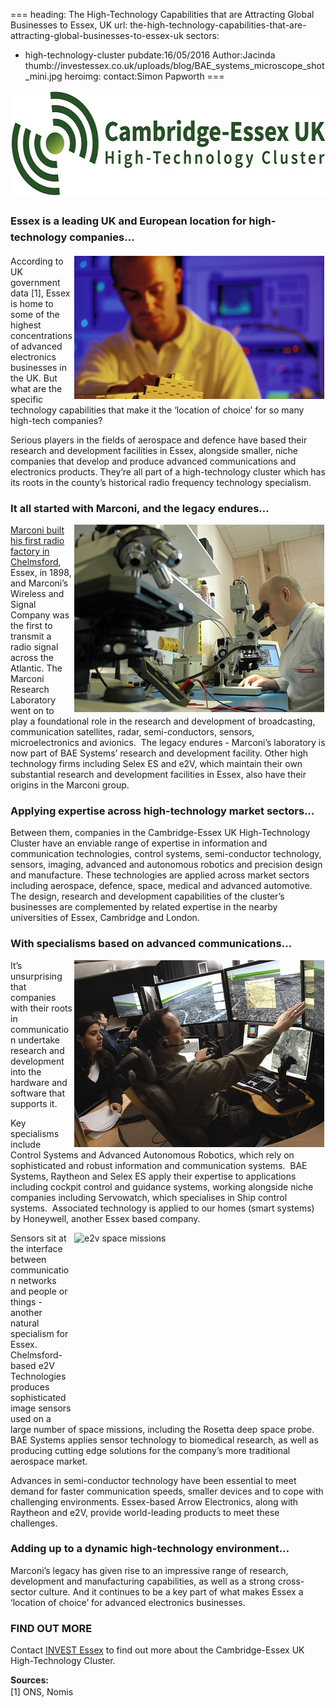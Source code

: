 ===
heading: The High-Technology Capabilities that are Attracting Global Businesses to Essex, UK
url: the-high-technology-capabilities-that-are-attracting-global-businesses-to-essex-uk
sectors:
  - high-technology-cluster 
pubdate:16/05/2016
Author:Jacinda
thumb://investessex.co.uk/uploads/blog/BAE_systems_microscope_shot_mini.jpg
heroimg:
contact:Simon Papworth
===
<p><img alt='Cambridge Essex-UK High-TechnologyCluster' src='../uploads/blog/CEUHTC_icon_landscape_600.jpg' style='width: 600px; height: 170px; margin-left: 2px; margin-right: 2px;'/></p><h3><span style='line-height: 1.6;'>Essex is a leading UK and European location for high-technology companies…</span></h3><p><img alt='Essex’s high-technology cluster: Selex ES' src='../uploads/blog/Selex_GRIFO-Radar_700.jpg' style='width: 400px; height: 229px; margin-left: 2px; margin-right: 2px; float: right;'/>According to UK government data [1], Essex is home to some of the highest concentrations of advanced electronics businesses in the UK. But what are the specific technology capabilities that make it the ‘location of choice’ for so many high-tech companies?</p><p>Serious players in the fields of aerospace and defence have based their research and development facilities in Essex, alongside smaller, niche companies that develop and produce advanced communications and electronics products. They’re all part of a high-technology cluster which has its roots in the county’s historical radio frequency technology specialism.</p><h3>It all started with Marconi, and the legacy endures…</h3><p><img alt='BAE Systems' src='../uploads/blog/BAE_systems_microscope_shot_400.jpg' style='width: 400px; height: 300px; margin-left: 2px; margin-right: 2px; float: right;'/><a href='http://investessex.co.uk/studies/case-studies/birthplace-of-radio'>Marconi built his first radio factory in Chelmsford</a>, Essex, in 1898, and Marconi’s Wireless and Signal Company was the first to transmit a radio signal across the Atlantic. The Marconi Research Laboratory went on to play a foundational role in the research and development of broadcasting, communication satellites, radar, semi-conductors, sensors, microelectronics and avionics.  The legacy endures - Marconi’s laboratory is now part of BAE Systems’ research and development facility. Other high technology firms including Selex ES and e2V, which maintain their own substantial research and development facilities in Essex, also have their origins in the Marconi group.</p><h3>Applying expertise across high-technology market sectors…</h3><p>Between them, companies in the Cambridge-Essex UK High-Technology Cluster have an enviable range of expertise in information and communication technologies, control systems, semi-conductor technology, sensors, imaging, advanced and autonomous robotics and precision design and manufacture. These technologies are applied across market sectors including aerospace, defence, space, medical and advanced automotive. The design, research and development capabilities of the cluster’s businesses are complemented by related expertise in the nearby universities of Essex, Cambridge and London.</p><h3>With specialisms based on advanced communications…</h3><p><img alt='Raytheon' src='../uploads/blog/Raytheon_Diversity_Image_at_Demo_Center_400.jpg' style='width: 400px; height: 299px; margin-left: 2px; margin-right: 2px; float: right;'/>It’s unsurprising that companies with their roots in communication undertake research and development into the hardware and software that supports it.</p><p>Key specialisms include Control Systems and Advanced Autonomous Robotics, which rely on sophisticated and robust information and communication systems.  BAE Systems, Raytheon and Selex ES apply their expertise to applications including cockpit control and guidance systems, working alongside niche companies including Servowatch, which specialises in Ship control systems.  Associated technology is applied to our homes (smart systems) by Honeywell, another Essex based company.</p><p><img alt='e2v space missions' src='http://www.investessex.co.uk/uploads/about/ExoMars_Trace_Gas_Orbiter_400.jpg' style='width: 400px; height: 299px; margin-left: 2px; margin-right: 2px; float: right;'/>Sensors sit at the interface between communication networks and people or things - another natural specialism for Essex.  Chelmsford-based e2V Technologies produces sophisticated image sensors used on a large number of space missions, including the Rosetta deep space probe.  BAE Systems applies sensor technology to biomedical research, as well as producing cutting edge solutions for the company’s more traditional aerospace market.</p><p>Advances in semi-conductor technology have been essential to meet demand for faster communication speeds, smaller devices and to cope with challenging environments. Essex-based Arrow Electronics, along with Raytheon and e2V, provide world-leading products to meet these challenges.</p><h3>Adding up to a dynamic high-technology environment…</h3><p>Marconi’s legacy has given rise to an impressive range of research, development and manufacturing capabilities, as well as a strong cross-sector culture. And it continues to be a key part of what makes Essex a ‘location of choice’ for advanced electronics businesses.</p><h3>FIND OUT MORE</h3><p>Contact <a href='../index.html' target='_blank'>INVEST Essex</a> to find out more about the Cambridge-Essex UK High-Technology Cluster.</p><p><strong>Sources:</strong><br/><span style='line-height: 1.6;'>[1] ONS, Nomis</span></p>